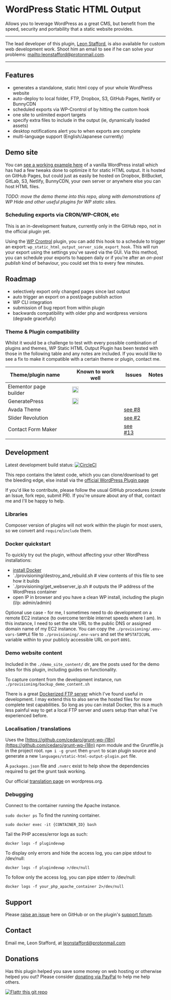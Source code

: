 # WordPress Static HTML Output

Allows you to leverage WordPress as a great CMS, but benefit from the speed, security and portability that a static website provides.

---

The lead developer of this plugin, [Leon Stafford](https://leonstafford.github.io), is also available for custom web development work. Shoot him an email to see if he can solve your problems: [mailto:leonstafford@protonmail.com](leonstafford@protonmail.com).


---

## Features

 - generates a standalone, static html copy of your whole WordPress website
 - auto-deploy to local folder, FTP, Dropbox, S3, GitHub Pages, Netlify or BunnyCDN
 - scheduled exports via WP-Crontrol of by hitting the custom hook
 - one site to unlimited export targets
 - specify extra files to include in the output (ie, dynamically loaded assets)
 - desktop notifications alert you to when exports are complete
 - multi-language support (English/Japanese currently)

## Demo site

You can [see a working example here](https://leonstafford.github.io/demo-site-wordpress-static-html-output-plugin) of a vanilla WordPress install which has had a few tweaks done to optimize it for static HTML output. It is hosted on GitHub Pages, but could just as easily be hosted on Dropbox, BitBucket, GitLab, S3, Netlify, BunnyCDN, your own server or anywhere else you can host HTML files.  

*TODO: move the demo theme into this repo, along with demonstrations of WP Hide and other useful plugins for WP static sites.*

### Scheduling exports via CRON/WP-CRON, etc

This is an in-development feature, currently only in the GitHub repo, not in the official plugin yet.

Using the [WP Crontrol](https://wordpress.org/plugins/wp-crontrol/) plugin, you can add this hook to a schedule to trigger an export: `wp_static_html_output_server_side_export_hook`. This will run your export using the settings you've saved via the GUI. Via this method, you can schedule your exports to happen daily or if you're after an *on-post publish* kind of behaviour, you could set this to every few minutes.

## Roadmap

 - selectively export only changed pages since last output
 - auto trigger an export on a post/page publish action
 - WP CLI integration
 - submission of bug report from within plugin
 - backwards compatibility with older php and wordpress versions (degrade gracefully)


### Theme & Plugin compatibility

Whilst it would be a challenge to test with every possible combination of plugins and themes, WP Static HTML Output Plugin has been tested with those in the following table and any notes are included. If you would like to see a fix to make it compatible with a certain theme or plugin, contact me.

|Theme/plugin name   |   |Known to work well   |Issues   |Notes   |
|---|---|---|---|---|
|Elementor page builder   |   |<img src="https://raw.githubusercontent.com/leonstafford/wordpress-static-html-plugin/master/images/greentick.png" width="20">   |   |   |
|GeneratePress   |   |<img src="https://raw.githubusercontent.com/leonstafford/wordpress-static-html-plugin/master/images/greentick.png" width="20">   |   |   |
|Avada Theme   |   |   |[see #8](https://github.com/leonstafford/wordpress-static-html-plugin/issues/8)   |   |
|Slider Revolution   |   |   |[see #2](https://github.com/leonstafford/wordpress-static-html-plugin/issues/2)   |   |
|Contact Form Maker   |   |   |[see #13](https://github.com/leonstafford/wordpress-static-html-plugin/issues/13)   |   |
|   |   |   |   |   |

## Development

Latest development build status: [![CircleCI](https://circleci.com/gh/leonstafford/wordpress-static-html-plugin/tree/master.svg?style=svg)](https://circleci.com/gh/leonstafford/wordpress-static-html-plugin/tree/master)

This repo contains the latest code, which you can clone/download to get the bleeding edge, else install via the [official WordPress Plugin page](https://wordpress.org/plugins/static-html-output-plugin/)

If you'd like to contribute, please follow the usual GitHub procedures (create an Issue, fork repo, submit PR). If you're unsure about any of that, contact me and I'll be happy to help. 

### Libraries

Composer version of plugins will not work within the plugin for most users, so we convert and `require`/`include` them.

### Docker quickstart

To quickly try out the plugin, without affecting your other WordPress installations:

 - [install Docker](http://docker.com)
 - `./provisioning/destroy_and_rebuild.sh # view contents of this file to see how it builds
 - `./provisioning/get_webserver_ip.sh # outputs the IP address of the WordPress container
 - open IP in browser and you have a clean WP install, including the plugin (l/p: admin/admin)

Optional use case - for me, I sometimes need to do development on a remote EC2 instance (to overcome terrible internet speeds where I am). In this instance, I need to set the site URL to the public DNS or assigned domain name of my EC2 instance. You can copy the `./provisioning/.env-vars-SAMPLE` file to `./provisioning/.env-vars` and set the `WPSTATICURL` variable within to your publicly accessible URL on port `8091`.

### Demo website content

Included in the `./demo_site_content/` dir, are the posts used for the demo sites for this plugin, including guides on functionality. 

To capture content from the development instance, run `./provisioning/backup_demo_content.sh`

There is a great [Dockerized FTP server](https://github.com/stilliard/docker-pure-ftpd) which I've found useful in development. I may extend this to also serve the hosted files for more complete test capabilities. So long as you can install Docker, this is a much less painful way to get a local FTP server and users setup than what I've experienced before.

### Localisation / translations

Uses the [https://github.com/cedaro/grunt-wp-i18n](https://github.com/cedaro/grunt-wp-i18n) npm module and the Gruntfile.js in the project root. `npm i -g grunt` then `grunt` to scan plugin source and generate a new `languages/static-html-output-plugin.pot` file.

A `packages.json` file and `.nvmrc` exist to help show the dependencies required to get the grunt task working.

Our official [translation page](https://translate.wordpress.org/projects/wp-plugins/static-html-output-plugin) on wordpress.org. 

### Debugging

Connect to the container running the Apache instance.

`sudo docker ps` To find the running container.

`sudo docker exec -it {CONTAINER_ID} bash`

Tail the PHP access/error logs as such:

`docker logs -f plugindevwp`

To display only errors and hide the access log, you can pipe stdout to /dev/null:

`docker logs -f plugindevwp >/dev/null`

To follow only the access log, you can pipe stderr to /dev/null:

`docker logs -f your_php_apache_container 2>/dev/null`

## Support

Please [raise an issue](https://github.com/leonstafford/wordpress-static-html-plugin/issues/new) here on GitHub or on the plugin's [support forum](https://wordpress.org/support/plugin/static-html-output-plugin).

## Contact

Email me, Leon Stafford, at [leonstafford@protonmail.com](mailto:leonstafford@protonmail.com)

## Donations

Has this plugin helped you save some money on web hosting or otherwise helped you out? Please consider [donating via PayPal](https://www.paypal.me/leonjstafford) to help me help others. 

[![Flattr this git repo](http://api.flattr.com/button/flattr-badge-large.png)](https://flattr.com/submit/auto?user_id=leonstafford&url=https://github.com/leonstafford/wordpress-static-html-plugin&language=en_US&tags=github&category=software)

